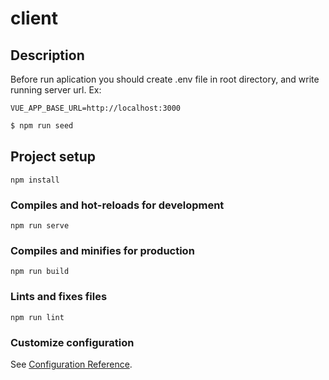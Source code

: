 # client

## Description

Before run aplication you should create .env file in root directory, and write running server url. Ex:

```
VUE_APP_BASE_URL=http://localhost:3000
```

```bash
$ npm run seed
```

## Project setup

```
npm install
```

### Compiles and hot-reloads for development

```
npm run serve
```

### Compiles and minifies for production

```
npm run build
```

### Lints and fixes files

```
npm run lint
```

### Customize configuration

See [Configuration Reference](https://cli.vuejs.org/config/).

